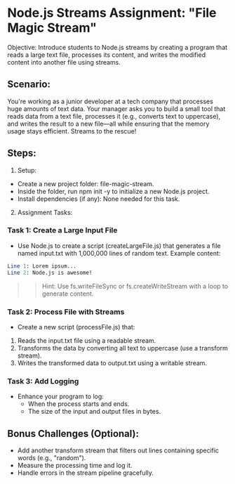 # Node.js Streams Assignment: "File Magic Stream"

Objective: Introduce students to Node.js streams by creating a program that reads a large text file, processes its content, and writes the modified content into another file using streams.

## Scenario:

You're working as a junior developer at a tech company that processes huge amounts of text data. Your manager asks you to build a small tool that reads data from a text file, processes it (e.g., converts text to uppercase), and writes the result to a new file—all while ensuring that the memory usage stays efficient. Streams to the rescue!

## Steps:

1. Setup:

-   Create a new project folder: file-magic-stream.
-   Inside the folder, run npm init -y to initialize a new Node.js project.
-   Install dependencies (if any): None needed for this task.

2. Assignment Tasks:

### Task 1: Create a Large Input File

-   Use Node.js to create a script (createLargeFile.js) that generates a file named input.txt with 1,000,000 lines of random text. Example content:

```mathematica
Line 1: Lorem ipsum...
Line 2: Node.js is awesome!
```

> > Hint: Use fs.writeFileSync or fs.createWriteStream with a loop to generate content.

### Task 2: Process File with Streams

-   Create a new script (processFile.js) that:

1. Reads the input.txt file using a readable stream.
2. Transforms the data by converting all text to uppercase (use a transform stream).
3. Writes the transformed data to output.txt using a writable stream.

### Task 3: Add Logging

-   Enhance your program to log:
    -   When the process starts and ends.
    -   The size of the input and output files in bytes.

## Bonus Challenges (Optional):

-   Add another transform stream that filters out lines containing specific words (e.g., "random").
-   Measure the processing time and log it.
-   Handle errors in the stream pipeline gracefully.
